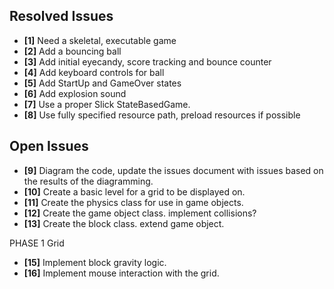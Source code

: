 ## Resolved Issues ##

- **[1]** Need a skeletal, executable game
- **[2]** Add a bouncing ball
- **[3]** Add initial eyecandy, score tracking and bounce counter
- **[4]** Add keyboard controls for ball
- **[5]** Add StartUp and GameOver states
- **[6]** Add explosion sound
- **[7]** Use a proper Slick StateBasedGame.
- **[8]** Use fully specified resource path, preload resources if possible

## Open Issues ##
- **[9]**   Diagram the code, update the issues document with issues
            based on the results of the diagramming.
- **[10]**  Create a basic level for a grid to be displayed on.
- **[11]**  Create the physics class for use in game objects.
- **[12]**  Create the game object class. implement collisions?
- **[13]**  Create the block class. extend game object.

PHASE 1 Grid
- **[15]**  Implement block gravity logic.
- **[16]**  Implement mouse interaction with the grid.
